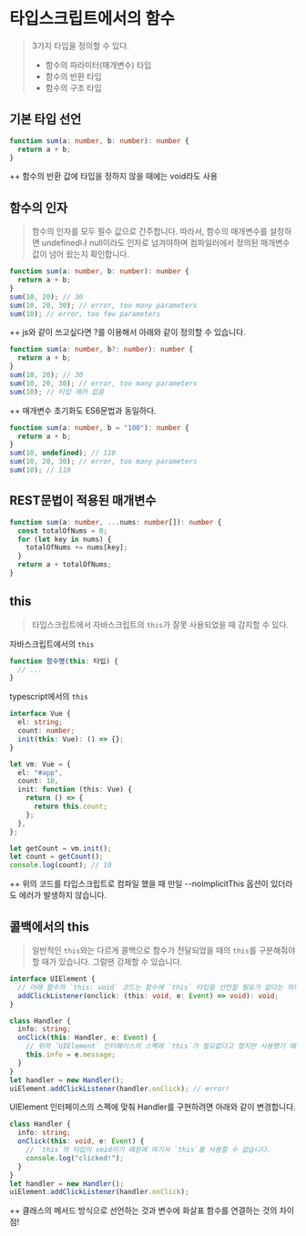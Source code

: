 # 타입스크립트에서의 함수

> 3가지 타입을 정의할 수 있다.
>
> - 함수의 파라미터(매개변수) 타입
> - 함수의 반환 타입
> - 함수의 구조 타입

## 기본 타입 선언

```ts
function sum(a: number, b: number): number {
  return a + b;
}
```

++ 함수의 반환 값에 타입을 정하지 않을 때에는 void라도 사용

## 함수의 인자

> 함수의 인자를 모두 필수 값으로 간주합니다. 따라서, 함수의 매개변수를 설정하면 undefined나 null이라도 인자로 넘겨야하며 컴파일러에서 정의된 매개변수 값이 넘어 왔는지 확인합니다.

```ts
function sum(a: number, b: number): number {
  return a + b;
}
sum(10, 20); // 30
sum(10, 20, 30); // error, too many parameters
sum(10); // error, too few parameters
```

++ js와 같이 쓰고싶다면 ?를 이용해서 아래와 같이 정의할 수 있습니다.

```ts
function sum(a: number, b?: number): number {
  return a + b;
}
sum(10, 20); // 30
sum(10, 20, 30); // error, too many parameters
sum(10); // 타입 에러 없음
```

++ 매개변수 초기화도 ES6문법과 동일하다.

```ts
function sum(a: number, b = "100"): number {
  return a + b;
}
sum(10, undefined); // 110
sum(10, 20, 30); // error, too many parameters
sum(10); // 110
```

## REST문법이 적용된 매개변수

```ts
function sum(a: number, ...nums: number[]): number {
  const totalOfNums = 0;
  for (let key in nums) {
    totalOfNums += nums[key];
  }
  return a + totalOfNums;
}
```

## this

> 타입스크립트에서 자바스크립트의 `this`가 잘못 사용되었을 때 감지할 수 있다.

자바스크립트에서의 `this`

```js
function 함수명(this: 타입) {
  // ...
}
```

typescript에서의 `this`

```ts
interface Vue {
  el: string;
  count: number;
  init(this: Vue): () => {};
}

let vm: Vue = {
  el: "#app",
  count: 10,
  init: function (this: Vue) {
    return () => {
      return this.count;
    };
  },
};

let getCount = vm.init();
let count = getCount();
console.log(count); // 10
```

++ 위의 코드를 타입스크립트로 컴파일 했을 때 만일 --noImplicitThis 옵션이 있더라도 에러가 발생하지 않습니다.

## 콜백에서의 this

> 일반적인 `this`와는 다르게 콜백으로 함수가 전달되었을 때의 `this`를 구분해줘야 할 때가 있습니다. 그럴땐 강제할 수 있습니다.

```ts
interface UIElement {
  // 아래 함수의 `this: void` 코드는 함수에 `this` 타입을 선언할 필요가 없다는 의미입니다.
  addClickListener(onclick: (this: void, e: Event) => void): void;
}

class Handler {
  info: string;
  onClick(this: Handler, e: Event) {
    // 위의 `UIElement` 인터페이스의 스펙에 `this`가 필요없다고 했지만 사용했기 때문에 에러가 발생합니다.
    this.info = e.message;
  }
}
let handler = new Handler();
uiElement.addClickListener(handler.onClick); // error!
```

UIElement 인터페이스의 스펙에 맞춰 Handler를 구현하려면 아래와 같이 변경합니다.

```ts
class Handler {
  info: string;
  onClick(this: void, e: Event) {
    // `this`의 타입이 void이기 때문에 여기서 `this`를 사용할 수 없습니다.
    console.log("clicked!");
  }
}
let handler = new Handler();
uiElement.addClickListener(handler.onClick);
```

++ 클래스의 메서드 방식으로 선언하는 것과 변수에 화살표 함수를 연결하는 것의 차이점!
